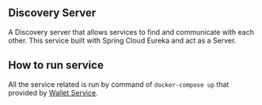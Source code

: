 ## Discovery Server ##

A Discovery server that allows services to find and communicate with each other. 
This service built with Spring Cloud Eureka and act as a Server.

## How to run service
All the service related is run by command of `docker-compose up` that provided by [Wallet Service](https://github.com/KrisRaya/wallet-service).
